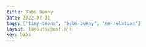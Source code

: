 ```yaml
---
title: Babs Bunny
date: 2022-07-31
tags: ["tiny-toons", "babs-bunny", "no-relation"]
layout: layouts/post.njk
key: babs
---
```

